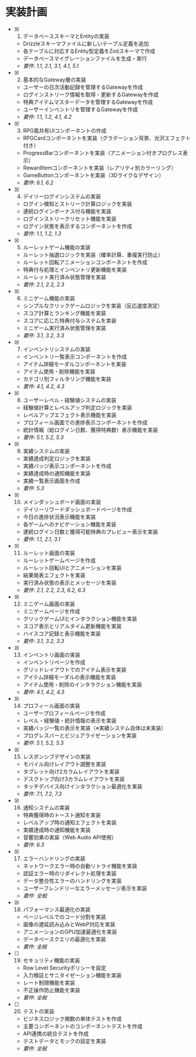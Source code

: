 # 実装計画

- [x] 1. データベーススキーマとEntityの実装
  - Drizzleスキーマファイルに新しいテーブル定義を追加
  - 各テーブルに対応するEntity型定義をZodスキーマで作成
  - データベースマイグレーションファイルを生成・実行
  - _要件: 1.1, 2.1, 3.1, 4.1, 5.1_

- [x] 2. 基本的なGateway層の実装
  - ユーザーの日次活動記録を管理するGatewayを作成
  - ログインストリーク情報を取得・更新するGatewayを作成
  - 特典アイテムマスターデータを管理するGatewayを作成
  - ユーザーインベントリを管理するGatewayを作成
  - _要件: 1.1, 1.2, 4.1, 4.2_

- [x] 3. RPG風共有UIコンポーネントの作成
  - RPGCardコンポーネントを実装（グラデーション背景、光沢エフェクト付き）
  - ProgressBarコンポーネントを実装（アニメーション付きプログレス表示）
  - RewardItemコンポーネントを実装（レアリティ別カラーリング）
  - GameButtonコンポーネントを実装（3Dライクなデザイン）
  - _要件: 6.1, 6.2_

- [x] 4. デイリーログインシステムの実装
  - ログイン検知とストリーク計算ロジックを実装
  - 連続ログインボーナス付与機能を実装
  - ログインストリークリセット機能を実装
  - ログイン状態を表示するコンポーネントを作成
  - _要件: 1.1, 1.2, 1.3_

- [x] 5. ルーレットゲーム機能の実装
  - ルーレット抽選ロジックを実装（確率計算、重複実行防止）
  - ルーレット回転アニメーションコンポーネントを作成
  - 特典付与処理とインベントリ更新機能を実装
  - ルーレット実行済み状態管理を実装
  - _要件: 2.1, 2.2, 2.3_

- [x] 6. ミニゲーム機能の実装
  - シンプルなクリックゲームロジックを実装（反応速度測定）
  - スコア計算とランキング機能を実装
  - スコアに応じた特典付与システムを実装
  - ミニゲーム実行済み状態管理を実装
  - _要件: 3.1, 3.2, 3.3_

- [x] 7. インベントリシステムの実装
  - インベントリ一覧表示コンポーネントを作成
  - アイテム詳細モーダルコンポーネントを実装
  - アイテム使用・削除機能を実装
  - カテゴリ別フィルタリング機能を実装
  - _要件: 4.1, 4.2, 4.3_

- [x] 8. ユーザーレベル・経験値システムの実装
  - 経験値計算とレベルアップ判定ロジックを実装
  - レベルアップエフェクト表示機能を実装
  - プロフィール画面での進捗表示コンポーネントを作成
  - 統計情報（総ログイン日数、獲得特典数）表示機能を実装
  - _要件: 5.1, 5.2, 5.3_

- [x] 9. 実績システムの実装
  - 実績達成判定ロジックを実装
  - 実績バッジ表示コンポーネントを作成
  - 実績達成時の通知機能を実装
  - 実績一覧表示画面を作成
  - _要件: 5.3_

- [x] 10. メインダッシュボード画面の実装
  - デイリーリワードダッシュボードページを作成
  - 今日の進捗状況表示機能を実装
  - 各ゲームへのナビゲーション機能を実装
  - 連続ログイン日数と獲得可能特典のプレビュー表示を実装
  - _要件: 1.1, 2.1, 3.1_

- [x] 11. ルーレット画面の実装
  - ルーレットゲームページを作成
  - ルーレット回転UIとアニメーションを実装
  - 結果発表エフェクトを実装
  - 実行済み状態の表示とメッセージを実装
  - _要件: 2.1, 2.2, 2.3, 6.2, 6.3_

- [x] 12. ミニゲーム画面の実装
  - ミニゲームページを作成
  - クリックゲームUIとインタラクション機能を実装
  - スコア表示とリアルタイム更新機能を実装
  - ハイスコア記録と表示機能を実装
  - _要件: 3.1, 3.2, 3.3_

- [x] 13. インベントリ画面の実装
  - インベントリページを作成
  - グリッドレイアウトでのアイテム表示を実装
  - アイテム詳細モーダルの表示機能を実装
  - アイテム使用・削除のインタラクション機能を実装
  - _要件: 4.1, 4.2, 4.3_

- [x] 14. プロフィール画面の実装
  - ユーザープロフィールページを作成
  - レベル・経験値・統計情報の表示を実装
  - 実績バッジ一覧の表示を実装（※実績システム自体は未実装）
  - プログレスバーとビジュアライゼーションを実装
  - _要件: 5.1, 5.2, 5.3_

- [x] 15. レスポンシブデザインの実装
  - モバイル向けレイアウト調整を実装
  - タブレット向け2カラムレイアウトを実装
  - デスクトップ向け3カラムレイアウトを実装
  - タッチデバイス向けインタラクション最適化を実装
  - _要件: 7.1, 7.2, 7.3_

- [x] 16. 通知システムの実装
  - 特典獲得時のトースト通知を実装
  - レベルアップ時の通知エフェクトを実装
  - 実績達成時の通知機能を実装
  - 音響効果の実装（Web Audio API使用）
  - _要件: 6.3_

- [x] 17. エラーハンドリングの実装
  - ネットワークエラー時の自動リトライ機能を実装
  - 認証エラー時のリダイレクト処理を実装
  - データ整合性エラーのハンドリングを実装
  - ユーザーフレンドリーなエラーメッセージ表示を実装
  - _要件: 全般_

- [x] 18. パフォーマンス最適化の実装
  - ページレベルでのコード分割を実装
  - 画像の遅延読み込みとWebP対応を実装
  - アニメーションのGPU加速最適化を実装
  - データベースクエリの最適化を実装
  - _要件: 全般_

- [ ] 19. セキュリティ機能の実装
  - Row Level Securityポリシーを設定
  - 入力検証とサニタイゼーション機能を実装
  - レート制限機能を実装
  - 不正操作防止機能を実装
  - _要件: 全般_

- [ ] 20. テストの実装
  - ビジネスロジック関数の単体テストを作成
  - 主要コンポーネントのコンポーネントテストを作成
  - API連携の統合テストを作成
  - テストデータとモックの設定を実装
  - _要件: 全般_

